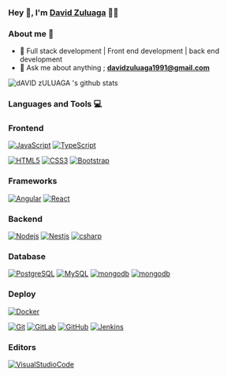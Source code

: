
### Hey 👋, I'm [David Zuluaga]() 👨‍💻


### About me :eyes:

- :dart: Full stack development | Front end development | back end development  
- :e-mail: Ask me about anything ; **[davidzuluaga1991@gmail.com](davidzuluaga1991@gmail.com)**

![dAVID zULUAGA  's github stats](https://github-readme-stats.vercel.app/api?username=DavidZuluaga1991&show_icons=true&hide_border=true)

### Languages and Tools :computer:

### Frontend
[![JavaScript](https://img.shields.io/badge/-JavaScript-black?style=flat&logo=javascript&link=https://github.com/DavidZuluaga1991)](https://github.com/DavidZuluaga1991) [![TypeScript](https://img.shields.io/badge/-TypeScript-007ACC?style=flat&logo=typescript&link=https://github.com/DavidZuluaga1991)](https://github.com/DavidZuluaga1991)

[![HTML5](https://img.shields.io/badge/-HTML5-E34F26?style=flat&logo=html5&logoColor=white&link=https://github.com/DavidZuluaga1991)](https://github.com/DavidZuluaga1991) [![CSS3](https://img.shields.io/badge/-CSS3-1572B6?style=flat&logo=css3&link=https://github.com/DavidZuluaga1991)](https://github.com/DavidZuluaga1991) [![Bootstrap](https://img.shields.io/badge/-Bootstrap-563D7C?style=flat&logo=bootstrap&link=https://github.com/DavidZuluaga1991)](https://github.com/DavidZuluaga1991)

### Frameworks
[![Angular](https://img.shields.io/badge/-Angular-red?style=flat&logo=angular&link=https://github.com/DavidZuluaga1991)](https://github.com/DavidZuluaga1991) [![React](https://img.shields.io/badge/-React-black?style=flat&logo=react&link=https://github.com/DavidZuluaga1991)](https://github.com/DavidZuluaga1991)

### Backend
[![Nodejs](https://img.shields.io/badge/-Nodejs-black?style=flat&logo=Node.js&link=https://github.com/DavidZuluaga1991)](https://github.com/DavidZuluaga1991) [![Nestjs](https://img.shields.io/badge/-Nestjs-red?style=flat&logo=nestjs&link=https://github.com/DavidZuluaga1991)](https://github.com/DavidZuluaga1991) [![csharp](https://img.shields.io/badge/-CSharp-512BD4?style=flat&logo=csharp&link=https://github.com/DavidZuluaga1991)](https://github.com/DavidZuluaga1991)

### Database
[![PostgreSQL](https://img.shields.io/badge/-PostgreSQL-black?style=flat&logo=postgresql&link=https://github.com/DavidZuluaga1991)](https://github.com/DavidZuluaga1991) [![MySQL](https://img.shields.io/badge/-MySQL-black?style=flat&logo=mysql&link=https://github.com/DavidZuluaga1991)](https://github.com/DavidZuluaga1991) [![mongodb](https://img.shields.io/badge/-SQL_Server-black?style=flat&logo=microsoftsqlserver&link=https://github.com/DavidZuluaga1991)](https://github.com/DavidZuluaga1991) [![mongodb](https://img.shields.io/badge/-mongodb-black?style=flat&logo=mongodb&link=https://github.com/DavidZuluaga1991)](https://github.com/DavidZuluaga1991)

### Deploy
[![Docker](https://img.shields.io/badge/-Docker-black?style=flat&logo=docker&link=https://github.com/DavidZuluaga1991)](https://github.com/DavidZuluaga1991)

[![Git](https://img.shields.io/badge/-Git-black?style=flat&logo=git&link=https://github.com/DavidZuluaga1991)](https://github.com/DavidZuluaga1991) [![GitLab](https://img.shields.io/badge/-GitLab-FCA121?style=flat&logo=gitlab&link=https://github.com/DavidZuluaga1991)](https://gitlab.com/DavidZuluaga1991) [![GitHub](https://img.shields.io/badge/-GitHub-181717?style=flat&logo=github&link=https://github.com/DavidZuluaga1991)](https://github.com/DavidZuluaga1991) [![Jenkins](https://img.shields.io/badge/-Jenkins-4949E4?style=flat&logo=jenkins&link=https://github.com/DavidZuluaga1991)](https://github.com/DavidZuluaga1991)

### Editors
[![VisualStudioCode](https://img.shields.io/badge/-Visual_Studio_Code-007ACC?style=flat&logo=visualstudiocode&link=https://github.com/DavidZuluaga1991)](https://github.com/DavidZuluaga1991)
